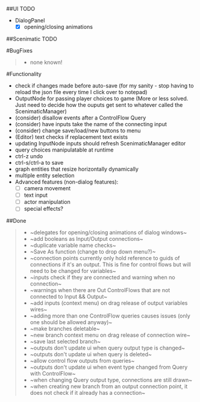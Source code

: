 ##UI TODO
- DialogPanel
	- [x] opening/closing animations

##Scenimatic TODO

#BugFixes
>- none known!

#Functionality
- check if changes made before auto-save (for my sanity - stop having to reload the json file every time I click over to notepad)
- OutputNode for passing player choices to game (More or less solved. Just need to decide how the ouputs get sent to whatever called the ScenimaticManager)
- (consider) disallow events after a ControlFlow Query
- (consider) have inputs take the name of the connecting input
- (consider) change save/load/new buttons to menu
- (Editor) text checks if replacement text exists
- updating InputNode inputs should refresh ScenimaticManager editor
- query choices manipulatable at runtime
- ctrl-z undo
- ctrl-s/ctrl-a to save
- graph entities that resize horizontally dynamically
- multiple entity selection
- Advanced features (non-dialog features):
	- [ ] camera movement
	- [ ] text input
	- [ ] actor manipulation
	- [ ] special effects?

##Done
>- ~delegates for opening/closing animations of dialog windows~
>- ~add booleans as Input/Output connections~
>- ~duplicate variable name checks~
>- ~Save As function (change to drop down menu?)~
>- ~connection points currently only hold reference to guids of connections if it's an output. This is fine for control flows but will need to be changed for variables~
>- ~inputs check if they are connected and warning when no connection~
>- ~warnings when there are Out ControlFlows that are not connected to Input && Output~
>- ~add inputs (context menu) on drag release of output variables wires~
>- ~adding more than one ControlFlow queries causes issues (only one should be allowed anyway)~
>- ~make branches deletable~
>- ~new branch context menu on drag release of connection wire~
>- ~save last selected branch~
>- ~outputs don't update ui when query output type is changed~
>- ~outputs don't update ui when query is deleted~
>- ~allow control flow outputs from queries~
>- ~outputs don't update ui when event type changed from Query with ControlFlow~
>- ~when changing Query output type, connections are still drawn~
>- ~when creating new branch from an output connection point, it does not check if it already has a connection~
